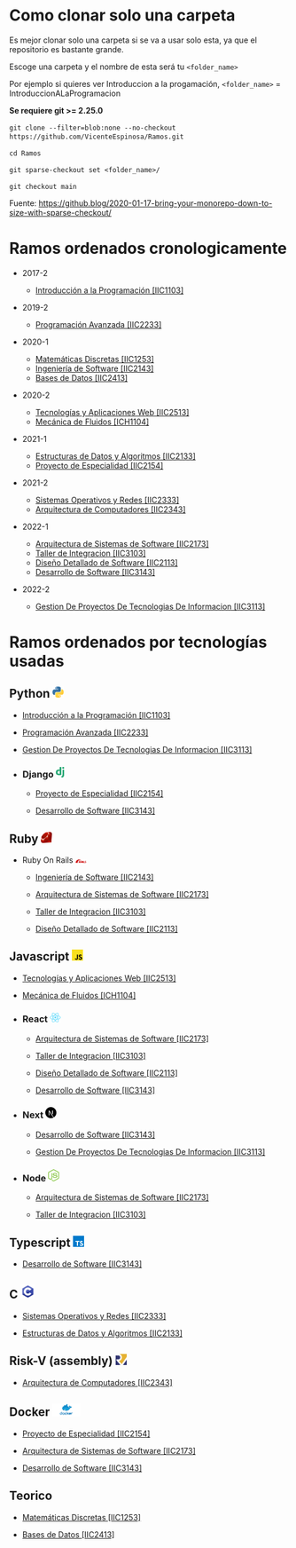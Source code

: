 # Como clonar solo una carpeta

Es mejor clonar solo una carpeta si se va a usar solo esta, ya que el repositorio es bastante grande.

Escoge una carpeta y el nombre de esta será tu `<folder_name>`

Por ejemplo si quieres ver Introduccion a la progamación, 
`<folder_name>` = IntroduccionALaProgramacion

**Se requiere git >= 2.25.0**

```console
git clone --filter=blob:none --no-checkout https://github.com/VicenteEspinosa/Ramos.git
```

```console
cd Ramos
```

```console
git sparse-checkout set <folder_name>/ 
```

```console
git checkout main
```

Fuente: https://github.blog/2020-01-17-bring-your-monorepo-down-to-size-with-sparse-checkout/ 


# Ramos ordenados cronologicamente

- 2017-2
  * [Introducción a la Programación \[IIC1103\]]

- 2019-2
  * [Programación Avanzada \[IIC2233\]]

- 2020-1
  * [Matemáticas Discretas \[IIC1253\]]
  * [Ingeniería de Software \[IIC2143\]]
  * [Bases de Datos \[IIC2413\]]

- 2020-2
  * [Tecnologías y Aplicaciones Web \[IIC2513\]]
  * [Mecánica de Fluidos \[ICH1104\]]

- 2021-1
  * [Estructuras de Datos y Algoritmos \[IIC2133\]]
  * [Proyecto de Especialidad \[IIC2154\]]

- 2021-2
  * [Sistemas Operativos y Redes \[IIC2333\]]
  * [Arquitectura de Computadores \[IIC2343\]]
  
- 2022-1
  * [Arquitectura de Sistemas de Software \[IIC2173\]]
  * [Taller de Integracion \[IIC3103\]]
  * [Diseño Detallado de Software \[IIC2113\]]
  * [Desarrollo de Software \[IIC3143\]]

- 2022-2
  * [Gestion De Proyectos De Tecnologias De Informacion \[IIC3113\]]


# Ramos ordenados por tecnologías usadas

## **Python**  <img src="icons/python.png" alt="python" width="20"/>

  * [Introducción a la Programación \[IIC1103\]]

  * [Programación Avanzada \[IIC2233\]]

  * [Gestion De Proyectos De Tecnologias De Informacion \[IIC3113\]]

  * ### Django <img src="icons/django.png" alt="django" width="15"/> 

    - [Proyecto de Especialidad \[IIC2154\]]

    - [Desarrollo de Software \[IIC3143\]]


## **Ruby** <img src="icons/ruby.png" alt="ruby" width="20"/>

  * Ruby On Rails <img src="icons/rails.png" alt="ruby" width="20"/>

    - [Ingeniería de Software \[IIC2143\]]

    - [Arquitectura de Sistemas de Software \[IIC2173\]]

    - [Taller de Integracion \[IIC3103\]]

    - [Diseño Detallado de Software \[IIC2113\]]

## **Javascript** <img src="icons/javascript.png" alt="javascript" width="20"/>

  * [Tecnologías y Aplicaciones Web \[IIC2513\]]

  * [Mecánica de Fluidos \[ICH1104\]]

  * ### React <img src="icons/react.png" alt="react" width="20"/> 

    - [Arquitectura de Sistemas de Software \[IIC2173\]]

    - [Taller de Integracion \[IIC3103\]]

    - [Diseño Detallado de Software \[IIC2113\]]

    - [Desarrollo de Software \[IIC3143\]]

  * ### Next <img src="icons/next.png" alt="next" width="20"/>

    - [Desarrollo de Software \[IIC3143\]]

    - [Gestion De Proyectos De Tecnologias De Informacion \[IIC3113\]]

  * ### Node <img src="icons/node.svg" alt="node" width="20"/>

    - [Arquitectura de Sistemas de Software \[IIC2173\]]

    - [Taller de Integracion \[IIC3103\]]

## **Typescript** <img src="icons/typescript.png" alt="typescript" width="20"/>

  - [Desarrollo de Software \[IIC3143\]]


## **C** <img src="icons/c.png" alt="c" width="25"/>

  * [Sistemas Operativos y Redes \[IIC2333\]]

  * [Estructuras de Datos y Algoritmos \[IIC2133\]]


## **Risk-V (assembly)** <img src="icons/risk-v.png" alt="risk" width="20"/>

  * [Arquitectura de Computadores \[IIC2343\]]


## **Docker** <img src="icons/docker.png" alt="docker" width="50"/>

  * [Proyecto de Especialidad \[IIC2154\]]

  * [Arquitectura de Sistemas de Software \[IIC2173\]]

  * [Desarrollo de Software \[IIC3143\]]


## **Teorico**

  * [Matemáticas Discretas \[IIC1253\]]

  * [Bases de Datos \[IIC2413\]]


<!-- Links -->

[Arquitectura de Computadores \[IIC2343\]]: ./ArquitecturaDeComputadores

[Arquitectura de Sistemas de Software \[IIC2173\]]: ./ArquitecturaDeSistemasDeSoftware

[Bases de Datos \[IIC2413\]]: ./BasesDeDatos

[Desarrollo de Software \[IIC3143\]]: ./DesarrolloDeSoftware

[Diseño Detallado de Software \[IIC2113\]]: ./DisenoDetalladoDeSoftware

[Estructuras de Datos y Algoritmos \[IIC2133\]]: ./EstructurasDeDatosYAlgoritmos

[Gestion De Proyectos De Tecnologias De Informacion \[IIC3113\]]: ./GestionDeProyectosDeTecnologiasDeInformacion

[Ingeniería de Software \[IIC2143\]]: ./IngenieriaDeSotfware

[Introducción a la Programación \[IIC1103\]]: ./IntroduccionALaProgramacion

[Matemáticas Discretas \[IIC1253\]]: ./MatematicasDiscretas

[Mecánica de Fluidos \[ICH1104\]]: ./MecanicaDeFluidos

[Programación Avanzada \[IIC2233\]]: ./ProgramacionAvanzada

[Proyecto de Especialidad \[IIC2154\]]: ./ProyectoDeEspecialidad

[Sistemas Operativos y Redes \[IIC2333\]]: ./SistemasOperativosYRedes

[Taller de Integracion \[IIC3103\]]: ./TallerDeIntegracion

[Tecnologías y Aplicaciones Web \[IIC2513\]]: ./TecnologiasYAplicacionesWeb
